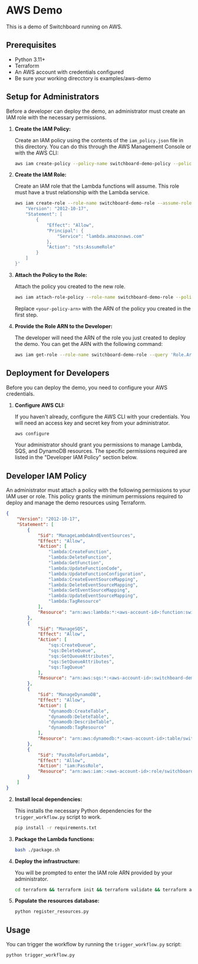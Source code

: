 # AWS Demo

This is a demo of Switchboard running on AWS.

## Prerequisites

- Python 3.11+
- Terraform
- An AWS account with credentials configured
- Be sure your working direcctory is examples/aws-demo

## Setup for Administrators

Before a developer can deploy the demo, an administrator must create an IAM role with the necessary permissions.

1.  **Create the IAM Policy:**

    Create an IAM policy using the contents of the `iam_policy.json` file in this directory. 
    You can do this through the AWS Management Console or with the AWS CLI:

    ```bash
    aws iam create-policy --policy-name switchboard-demo-policy --policy-document file://iam_policy.json
    ```

2.  **Create the IAM Role:**

    Create an IAM role that the Lambda functions will assume. This role must have a trust relationship with the Lambda service.

    ```bash
    aws iam create-role --role-name switchboard-demo-role --assume-role-policy-document '{
        "Version": "2012-10-17",
        "Statement": [
            {
                "Effect": "Allow",
                "Principal": {
                    "Service": "lambda.amazonaws.com"
                },
                "Action": "sts:AssumeRole"
            }
        ]
    }'
    ```

3.  **Attach the Policy to the Role:**

    Attach the policy you created to the new role.

    ```bash
    aws iam attach-role-policy --role-name switchboard-demo-role --policy-arn <your-policy-arn>
    ```

    Replace `<your-policy-arn>` with the ARN of the policy you created in the first step.

4.  **Provide the Role ARN to the Developer:**

    The developer will need the ARN of the role you just created to deploy the demo. You can get the ARN with the following command:

    ```bash
    aws iam get-role --role-name switchboard-demo-role --query 'Role.Arn' --output text
    ```

## Deployment for Developers

Before you can deploy the demo, you need to configure your AWS credentials.

1.  **Configure AWS CLI:**

    If you haven't already, configure the AWS CLI with your credentials. You will need an access key and secret key from your administrator.

    ```bash
    aws configure
    ```

    Your administrator should grant you permissions to manage Lambda, SQS, and DynamoDB resources. The specific permissions required are listed in the "Developer IAM Policy" section below.

## Developer IAM Policy

An administrator must attach a policy with the following permissions to your IAM user or role. This policy grants the minimum permissions required to deploy and manage the demo resources using Terraform.

```json
{
    "Version": "2012-10-17",
    "Statement": [
        {
            "Sid": "ManageLambdaAndEventSources",
            "Effect": "Allow",
            "Action": [
                "lambda:CreateFunction",
                "lambda:DeleteFunction",
                "lambda:GetFunction",
                "lambda:UpdateFunctionCode",
                "lambda:UpdateFunctionConfiguration",
                "lambda:CreateEventSourceMapping",
                "lambda:DeleteEventSourceMapping",
                "lambda:GetEventSourceMapping",
                "lambda:UpdateEventSourceMapping",
                "lambda:TagResource"
            ],
            "Resource": "arn:aws:lambda:*:<aws-account-id>:function:switchboard-demo-*"
        },
        {
            "Sid": "ManageSQS",
            "Effect": "Allow",
            "Action": [
                "sqs:CreateQueue",
                "sqs:DeleteQueue",
                "sqs:GetQueueAttributes",
                "sqs:SetQueueAttributes",
                "sqs:TagQueue"
            ],
            "Resource": "arn:aws:sqs:*:<aws-account-id>:switchboard-demo-*"
        },
        {
            "Sid": "ManageDynamoDB",
            "Effect": "Allow",
            "Action": [
                "dynamodb:CreateTable",
                "dynamodb:DeleteTable",
                "dynamodb:DescribeTable",
                "dynamodb:TagResource"
            ],
            "Resource": "arn:aws:dynamodb:*:<aws-account-id>:table/switchboard-demo-state"
        },
        {
            "Sid": "PassRoleForLambda",
            "Effect": "Allow",
            "Action": "iam:PassRole",
            "Resource": "arn:aws:iam::<aws-account-id>:role/switchboard-demo-role"
        }
    ]
}
```

2.  **Install local dependencies:**
    
    This installs the necessary Python dependencies for the `trigger_workflow.py` script to work.

    ```bash
    pip install -r requirements.txt
    ```

3.  **Package the Lambda functions:**

    ```bash
    bash ./package.sh
    ```

4.  **Deploy the infrastructure:**

    You will be prompted to enter the IAM role ARN provided by your administrator.

    ```bash
    cd terraform && terraform init && terraform validate && terraform apply && terraform output -json > output.json && cd ..
    ```

5.  **Populate the resources database:**

    ```bash
    python register_resources.py
    ```

## Usage

You can trigger the workflow by running the `trigger_workflow.py` script:

```bash
python trigger_workflow.py
```
